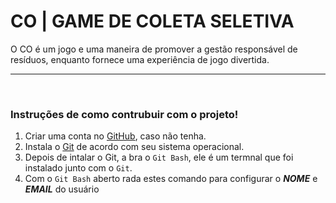 # CO | GAME DE COLETA SELETIVA
 O CO é um jogo e uma maneira de promover a gestão responsável de resíduos, enquanto fornece uma experiência de jogo divertida.
<hr>
<br>

### Instruções de como contrubuir com o projeto!
1. Criar uma conta no [GitHub](https://github.com/signup), caso não tenha.
2. Instala o [Git](https://git-scm.com/downloads) de acordo com seu sistema operacional.
3. Depois de intalar o Git, a bra o `Git Bash`, ele é um termnal que foi instalado junto com o `Git`.
4. Com o `Git Bash` aberto rada estes comando para configurar o ***NOME*** e ***EMAIL*** do usuário